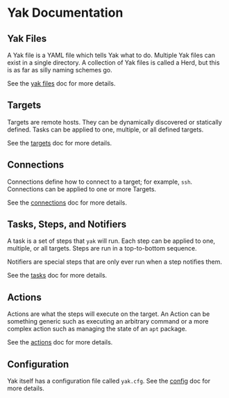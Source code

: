Yak Documentation
=================

Yak Files
---------

A Yak file is a YAML file which tells Yak what to do. Multiple Yak files
can exist in a single directory. A collection of Yak files is called a Herd,
but this is as far as silly naming schemes go.

See the [yak files](yakfiles.md) doc for more details.

Targets
-------

Targets are remote hosts. They can be dynamically discovered or statically
defined. Tasks can be applied to one, multiple, or all defined targets.

See the [targets](targets.md) doc for more details.

Connections
-----------

Connections define how to connect to a target; for example, `ssh`.
Connections can be applied to one or more Targets.

See the [connections](connections.md) doc for more details.

Tasks, Steps, and Notifiers
---------------------------

A task is a set of steps that `yak` will run.
Each step can be applied to one, multiple, or all targets. Steps
are run in a top-to-bottom sequence.

Notifiers are special steps that are only ever run when a step
notifies them.

See the [tasks](tasks.md) doc for more details.

Actions
-------

Actions are what the steps will execute on the target. An Action
can be something generic such as executing an arbitrary command
or a more complex action such as managing the state of an `apt`
package.

See the [actions](actions.md) doc for more details.

Configuration
-------------

Yak itself has a configuration file called `yak.cfg`. See the
[config](config.md) doc for more details.
